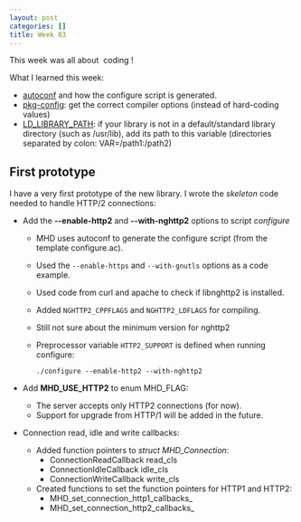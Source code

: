 ```yaml
---
layout: post
categories: []
title: Week 03
---
```


This week was all about <span class="Emoji Emoji--forLinks" style="background-image:url('/img/sparkles.png')" title="Sparkles" aria-label="Emoji: Sparkles">&nbsp;</span>coding<span class="Emoji Emoji--forLinks" style="background-image:url('/img/sparkles.png')" title="Sparkles" aria-label="Emoji: Sparkles">&nbsp;</span>!

What I learned this week:

  - [autoconf](https://www.gnu.org/software/autoconf/manual/autoconf.html) and how the configure script is generated.
  - [pkg-config](https://www.freedesktop.org/wiki/Software/pkg-config/): get
    the correct compiler options (instead of hard-coding values)
  - [LD_LIBRARY_PATH](http://tldp.org/HOWTO/Program-Library-HOWTO/shared-libraries.html#AEN80):
    if your library is not in a default/standard library directory (such as /usr/lib),
    add its path to this variable (directories separated by colon: VAR=/path1:/path2)

## First prototype

I have a very first prototype of the new library.
I wrote the *skeleton* code needed to handle HTTP/2 connections:

  * Add the **--enable-http2** and **--with-nghttp2** options to script *configure*
    - MHD uses autoconf to generate the configure script (from the template configure.ac).
    - Used the `--enable-https` and `--with-gnutls` options as a code example.
    - Used code from curl and apache to check if libnghttp2 is installed.
    - Added `NGHTTP2_CPPFLAGS` and `NGHTTP2_LDFLAGS` for compiling.
    - <span class="note-08">Still not sure about the minimum version for nghttp2</span>
    - Preprocessor variable `HTTP2_SUPPORT` is defined when running configure:

      ~~~~~~~~~~~~
      ./configure --enable-http2 --with-nghttp2    
      ~~~~~~~~~~~~

  * Add **MHD_USE_HTTP2** to enum MHD_FLAG:
    - The server accepts only HTTP2 connections (for now).
    - Support for upgrade from HTTP/1 will be added in the future.

  * Connection read, idle and write callbacks:
    - Added function pointers to *struct MHD_Connection*:
      - ConnectionReadCallback read_cls
      - ConnectionIdleCallback idle_cls
      - ConnectionWriteCallback write_cls
    - Created functions to set the function pointers for HTTP1 and HTTP2:
      - MHD_set_connection_http1_callbacks_
      - MHD_set_connection_http2_callbacks_
